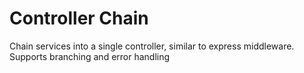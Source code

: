 # Controller Chain

Chain services into a single controller, similar to express middleware. Supports branching and error handling
